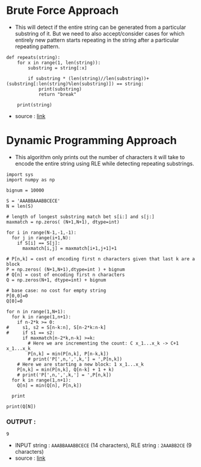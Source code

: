 # Brute Force Approach

- This will detect if the entire string can be generated from a particular substring of it. But we need to also accept/consider cases for which entirely new pattern starts repeating in the string after a particular repeating pattern.

```
def repeats(string):
    for x in range(1, len(string)):
        substring = string[:x]

        if substring * (len(string)//len(substring))+(substring[:len(string)%len(substring)]) == string:
            print(substring)
            return "break"

    print(string)
```
- source : [link](https://stackoverflow.com/questions/41077268/python-find-repeated-substring-in-string)

# Dynamic Programming Approach 

- This algorithm only prints out the number of characters it will take to encode the entire string using RLE while detecting repeating substrings.

```
import sys
import numpy as np

bignum = 10000

S = 'AAABBAAABBCECE'                                                                                                                              
N = len(S)

# length of longest substring match bet s[i:] and s[j:]                                                                                                        
maxmatch = np.zeros( (N+1,N+1), dtype=int)

for i in range(N-1,-1,-1):
  for j in range(i+1,N):
    if S[i] == S[j]:
      maxmatch[i,j] = maxmatch[i+1,j+1]+1

# P[n,k] = cost of encoding first n characters given that last k are a block                                                                                   
P = np.zeros( (N+1,N+1),dtype=int ) + bignum
# Q[n] = cost of encoding first n characters                                                                                                                   
Q = np.zeros(N+1, dtype=int) + bignum

# base case: no cost for empty string                                                                                                                          
P[0,0]=0
Q[0]=0

for n in range(1,N+1):
  for k in range(1,n+1):
    if n-2*k >= 0:
#     s1, s2 = S[n-k:n], S[n-2*k:n-k]                                                                                                                          
#     if s1 == s2:                                                                                                                                             
      if maxmatch[n-2*k,n-k] >=k:
        # Here we are incrementing the count: C x_1...x_k -> C+1 x_1...x_k                                                                                     
        P[n,k] = min(P[n,k], P[n-k,k])
        # print('P[',n,',',k,'] = ',P[n,k])
    # Here we are starting a new block: 1 x_1...x_k                                                                                                            
    P[n,k] = min(P[n,k], Q[n-k] + 1 + k)
    # print('P[',n,',',k,'] = ',P[n,k])
  for k in range(1,n+1):
    Q[n] = min(Q[n], P[n,k])

  print

print(Q[N])
```
### OUTPUT : 
```
9
```
- INPUT string : `AAABBAAABBCECE` (14 characters), RLE string : `2AAABB2CE` (9 characters)
- source : [link](https://stackoverflow.com/questions/2261318/finding-the-minimum-length-rle)
